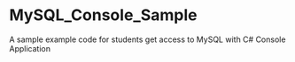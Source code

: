 # MySQL_Console_Sample
A sample example code for students get access to MySQL with C# Console Application
